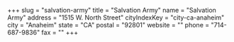 +++
slug = "salvation-army"
title = "Salvation Army"
name = "Salvation Army"
address = "1515 W. North Street"
cityIndexKey = "city-ca-anaheim"
city = "Anaheim"
state = "CA"
postal = "92801"
website = ""
phone = "714-687-9836"
fax = ""
+++
